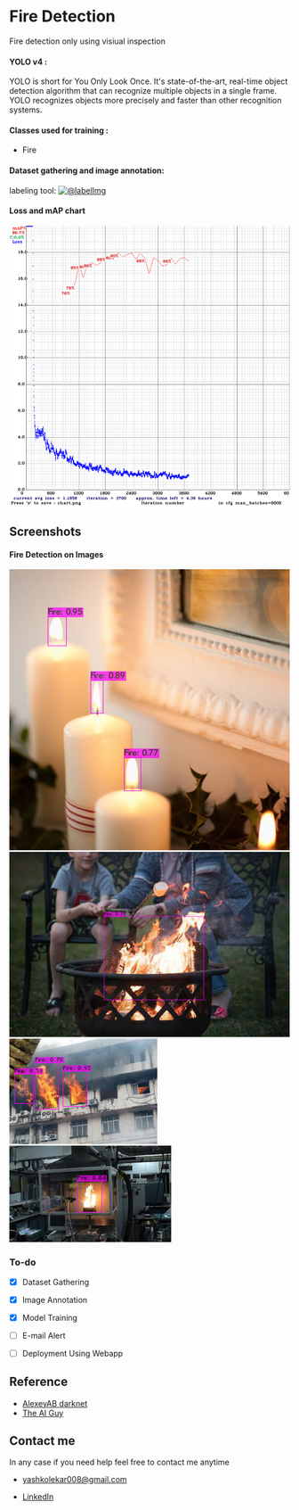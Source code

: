 # Fire Detection

Fire detection only using visiual inspection

#### YOLO v4 :
YOLO is short for You Only Look Once. It's state-of-the-art, real-time object detection algorithm that can recognize multiple objects in a single frame. YOLO recognizes objects more precisely and faster than other recognition systems.


#### Classes used for training :
- Fire

#### Dataset gathering and image annotation:

labeling tool: [![@labelImg](https://img.shields.io/badge/LabelImg-%20-blue)](https://github.com/tzutalin/labelImg)
#### Loss and mAP chart 
![App Screenshot](https://github.com/ll-ysh-ll/weapon-detection/blob/master/Screenshots/chart_yolov4-custom%20(4).png?raw=true)



## Screenshots

#### Fire Detection on Images
![App Screenshot](./Screenshot/1.jpg?raw=true)
![App Screenshot](https://github.com/ll-ysh-ll/real-time-fire-detection-and-alert-system/blob/master/Screenshot/2.jpg?raw=true)
![App Screenshot](https://github.com/ll-ysh-ll/real-time-fire-detection-and-alert-system/blob/master/Screenshot/3.jpg?raw=true)
![App Screenshot](https://github.com/ll-ysh-ll/real-time-fire-detection-and-alert-system/blob/master/Screenshot/4.jpg?raw=true)

### To-do

- [x]  Dataset Gathering
- [x]  Image Annotation
- [x]  Model Training
- [ ]  E-mail Alert
- [ ]  Deployment Using Webapp



## Reference

 - [AlexeyAB darknet](https://github.com/AlexeyAB/darknet)
 - [The AI Guy](https://github.com/theAIGuysCode)
 
## Contact me

In any case if you need help feel free to contact me anytime

 - yashkolekar008@gmail.com

 - [LinkedIn](https://www.linkedin.com/in/yash-kolekar-559492116/)
